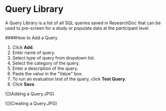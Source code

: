 # Query Library
A Query Library is a list of all SQL queries saved in ResearchDoc that can be used to pre-screen for a study or populate data at the participant level.

####How to Add a Query
1. Click **Add**.
2. Enter name of query.
3. Select type of query from dropdown list.
4. Select the category of the query.
5. Enter a description of the query.
6. Paste the value in the "Value" box.
7. To run an evaluation test of the query, click **Test Query**.
8. Click **Save**.

![](Adding a Query.JPG)


![](Creating a Query.JPG)
